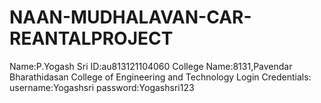 # NAAN-MUDHALAVAN-CAR-REANTALPROJECT 
Name:P.Yogash Sri 
ID:au813121104060 
College Name:8131,Pavendar Bharathidasan College of Engineering and Technology 
Login Credentials:
username:Yogashsri
password:Yogashsri123
